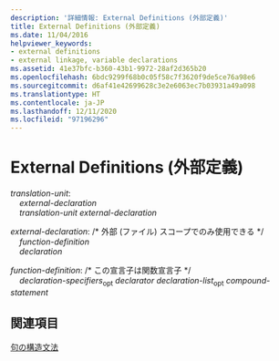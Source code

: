 ```yaml
---
description: '詳細情報: External Definitions (外部定義)'
title: External Definitions (外部定義)
ms.date: 11/04/2016
helpviewer_keywords:
- external definitions
- external linkage, variable declarations
ms.assetid: 41e37bfc-b360-43b1-9972-28af2d365b20
ms.openlocfilehash: 6bdc9299f68b0c05f58c7f3620f9de5ce76a98e6
ms.sourcegitcommit: d6af41e42699628c3e2e6063ec7b03931a49a098
ms.translationtype: HT
ms.contentlocale: ja-JP
ms.lasthandoff: 12/11/2020
ms.locfileid: "97196296"
---
```

# <a name="external-definitions"></a>External Definitions (外部定義)

*translation-unit*:<br/>
&nbsp;&nbsp;&nbsp;&nbsp;*external-declaration* <br/>
&nbsp;&nbsp;&nbsp;&nbsp;*translation-unit* *external-declaration*

*external-declaration*: /\* 外部 (ファイル) スコープでのみ使用できる \*/<br/>
&nbsp;&nbsp;&nbsp;&nbsp;*function-definition*<br/>
&nbsp;&nbsp;&nbsp;&nbsp;*declaration*

*function-definition*: /\* この宣言子は関数宣言子 \*/<br/>
&nbsp;&nbsp;&nbsp;&nbsp;*declaration-specifiers*<sub>opt</sub> *declarator* *declaration-list*<sub>opt</sub> *compound-statement*

## <a name="see-also"></a>関連項目

[句の構造文法](../c-language/phrase-structure-grammar.md)
